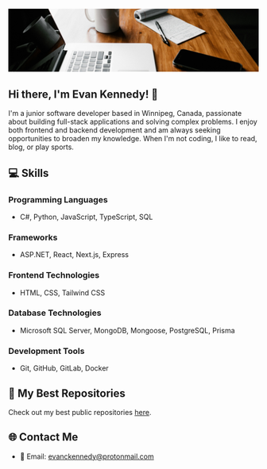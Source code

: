 ![](./assets/office-cropped.jpg)

## Hi there, I'm Evan Kennedy! 👋

I'm a junior software developer based in Winnipeg, Canada, passionate about building full-stack applications and solving complex problems. I enjoy both frontend and backend development and am always seeking opportunities to broaden my knowledge. When I'm not coding, I like to read, blog, or play sports.

## 💻 Skills
### Programming Languages
- C#, Python, JavaScript, TypeScript, SQL

### Frameworks
- ASP.NET, React, Next.js, Express

### Frontend Technologies
- HTML, CSS, Tailwind CSS

### Database Technologies
- Microsoft SQL Server, MongoDB, Mongoose, PostgreSQL, Prisma

### Development Tools
- Git, GitHub, GitLab, Docker

## 🌟 My Best Repositories
Check out my best public repositories [here](https://github.com/stars/evanckennedy/lists/best-repos).

## 🌐 Contact Me
- 📧 Email: [evanckennedy@protonmail.com](mailto:evanckennedy@protonmail.com)
